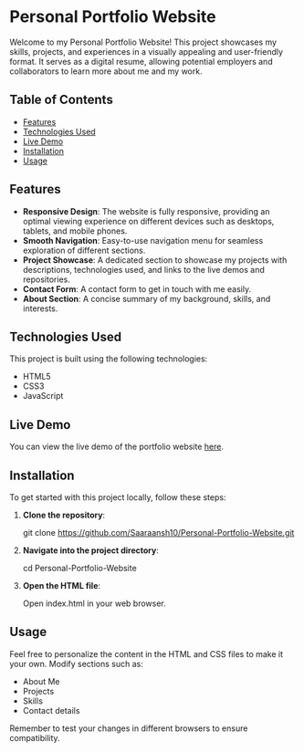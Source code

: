 # Personal Portfolio Website  

Welcome to my Personal Portfolio Website! This project showcases my skills, projects, and experiences in a visually appealing and user-friendly format. It serves as a digital resume, allowing potential employers and collaborators to learn more about me and my work.  

## Table of Contents  

- [Features](#features)  
- [Technologies Used](#technologies-used)  
- [Live Demo](#live-demo)  
- [Installation](#installation)  
- [Usage](#usage)  

## Features  

- **Responsive Design**: The website is fully responsive, providing an optimal viewing experience on different devices such as desktops, tablets, and mobile phones.  
- **Smooth Navigation**: Easy-to-use navigation menu for seamless exploration of different sections.  
- **Project Showcase**: A dedicated section to showcase my projects with descriptions, technologies used, and links to the live demos and repositories.  
- **Contact Form**: A contact form to get in touch with me easily.  
- **About Section**: A concise summary of my background, skills, and interests.  

## Technologies Used  

This project is built using the following technologies:  

- HTML5  
- CSS3  
- JavaScript
  
## Live Demo  

You can view the live demo of the portfolio website [here](https://personal-portfolio-website-7ph6.vercel.app/#).  

## Installation  

To get started with this project locally, follow these steps:  

1. **Clone the repository**:  

   git clone https://github.com/Saaraansh10/Personal-Portfolio-Website.git

2. **Navigate into the project directory**:

   cd Personal-Portfolio-Website

3. **Open the HTML file**:
   
    Open index.html in your web browser.

## Usage
Feel free to personalize the content in the HTML and CSS files to make it your own. Modify sections such as:

- About Me
- Projects
- Skills
- Contact details
  
Remember to test your changes in different browsers to ensure compatibility.






